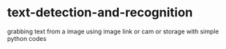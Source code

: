 # text-detection-and-recognition
grabbing  text from a image using image link or cam or storage with simple python codes
